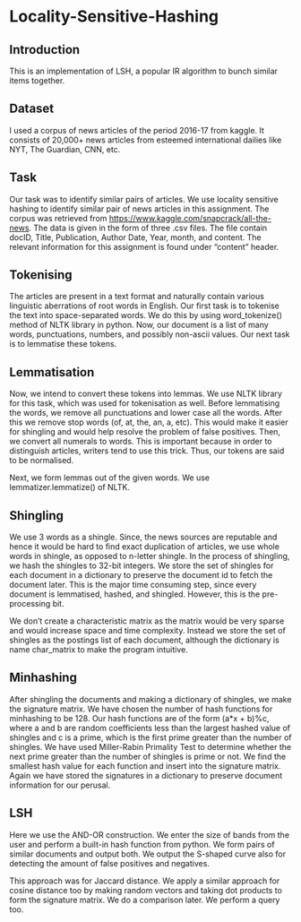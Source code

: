 # Locality-Sensitive-Hashing

## Introduction
This is an implementation of LSH, a popular IR algorithm to bunch similar items together.

## Dataset
I used a corpus of news articles of the period 2016-17 from kaggle. It consists of 20,000+ news articles from esteemed international dailies like NYT, The Guardian, CNN, etc.

## Task
Our task was to identify similar pairs of articles. We use locality sensitive hashing to identify similar pair of news articles in this assignment. The corpus was retrieved from https://www.kaggle.com/snapcrack/all-the-news. The data is given in the form of three .csv files. The file contain docID, Title, Publication, Author Date, Year, month, and content. The relevant information for this assignment is found under “content” header. 

## Tokenising
The articles are present in a text format and naturally contain various linguistic aberrations of root words in English. Our first task is to tokenise the text into space-separated words. We do this by using word_tokenize() method of NLTK library in python. Now, our document is a list of many words, punctuations, numbers, and possibly non-ascii values. Our next task is to lemmatise these tokens.

## Lemmatisation
Now, we intend to convert these tokens into lemmas. We use NLTK library for this task, which was used for tokenisation as well. Before lemmatising the words, we remove all punctuations and lower case all the words. After this we remove stop words (of, at, the, an, a, etc). This would make it easier for shingling and would help resolve the problem of false positives. Then, we convert all numerals to words. This is important because in order to distinguish articles, writers tend to use this trick. Thus, our tokens are said to be normalised.

Next, we form lemmas out of the given words. We use lemmatizer.lemmatize() of NLTK. 

## Shingling
We use 3 words as a shingle. Since, the news sources are reputable and hence it would be hard to find exact duplication of articles, we use whole words in shingle, as opposed to n-letter shingle. In the process of shingling, we hash the shingles to 32-bit integers. We store the set of shingles for each document in a dictionary to preserve the document id to fetch the document later. This is the major time consuming step, since every document is lemmatised, hashed, and shingled. However, this is the pre-processing bit. 

We don’t create a characteristic matrix as the matrix would be very sparse and would increase space and time complexity. Instead we store the set of shingles as the postings list of each document, although the dictionary is name char_matrix to make the program intuitive.

## Minhashing
After shingling the documents and making a dictionary of shingles, we make the signature matrix. We have chosen the number of hash functions for minhashing to be 128. Our hash functions are of the form (a*x + b)%c, where a and b are random coefficients less than the largest hashed value of shingles and c is a prime, which is the first prime greater than the number of shingles. We have used Miller-Rabin Primality Test to determine whether the next prime greater than the number of shingles is prime or not. We find the smallest hash value for each function and insert into the signature matrix.
Again we have stored the signatures in a dictionary to preserve document information for our perusal.

## LSH
Here we use the AND-OR construction. We enter the size of bands from the user and perform a built-in hash function from python. We form pairs of similar documents and output both. We output the S-shaped curve also for detecting the amount of false positives and negatives. 

This approach was for Jaccard distance. We apply a similar approach for cosine distance too by making random vectors and taking dot products to form the signature matrix. We do a comparison later. We perform a query too. 
